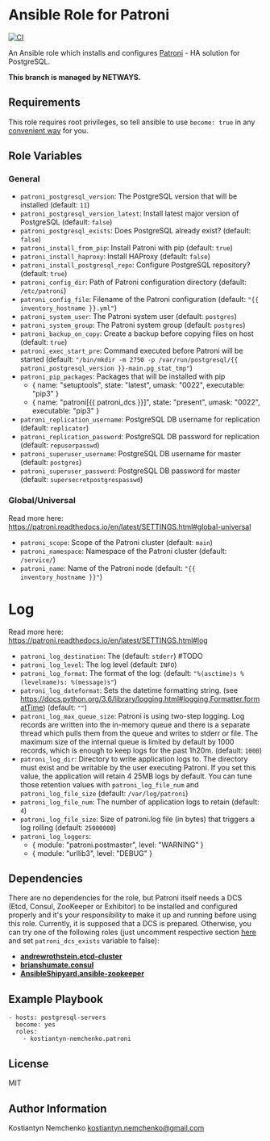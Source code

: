 # Ansible Role for Patroni

[![CI](https://github.com/NETWAYS/ansible-role-patroni/actions/workflows/ci.yml/badge.svg?event=push)](https://github.com/NETWAYS/ansible-role-patroni/actions/workflows/ci.yml)

An Ansible role which installs and configures [Patroni](https://github.com/zalando/patroni/) - HA solution for PostgreSQL.

**This branch is managed by NETWAYS.**

## Requirements

This role requires root privileges, so tell ansible to use `become: true` in any [convenient way](http://docs.ansible.com/ansible/latest/become.html) for you.

## Role Variables

### General

- `patroni_postgresql_version`: The PostgreSQL version that will be installed (default: `11`)
- `patroni_postgresql_version_latest`: Install latest major version of PostgreSQL (default: `false`)
- `patroni_postgresql_exists`: Does PostgreSQL already exist? (default: `false`)
- `patroni_install_from_pip`: Install Patroni with pip (default: `true`)
- `patroni_install_haproxy`: Install HAProxy (default: `false`)
- `patroni_install_postgresql_repo`: Configure PostgreSQL repository? (default: `true`)
- `patroni_config_dir`: Path of Patroni configuration directory (default: `/etc/patroni`)
- `patroni_config_file`: Filename of the Patroni configuration (default: `"{{ inventory_hostname }}.yml"`)
- `patroni_system_user`: The Patroni system user (default: `postgres`)
- `patroni_system_group`: The Patroni system group (default: `postgres`)
- `patroni_backup_on_copy`: Create a backup before copying files on host (default: `true`)
- `patroni_exec_start_pre`: Command executed before Patroni will be started (default: `"/bin/mkdir -m 2750 -p /var/run/postgresql/{{ patroni_postgresql_version }}-main.pg_stat_tmp"`)
- `patroni_pip_packages`: Packages that will be installed with pip
  - { name: "setuptools",                 state: "latest",  umask: "0022", executable: "pip3" }
  - { name: "patroni[{{ patroni_dcs }}]", state: "present", umask: "0022", executable: "pip3" }
- `patroni_replication_username`: PostgreSQL DB username for replication (default: `replicator`)
- `patroni_replication_password`: PostgreSQL DB password for replication (default: `repuserpasswd`)
- `patroni_superuser_username`: PostgreSQL DB username for master (default: `postgres`)
- `patroni_superuser_password`: PostgreSQL DB password for master (default: `supersecretpostgrespasswd`)

### Global/Universal

Read more here: https://patroni.readthedocs.io/en/latest/SETTINGS.html#global-universal

- `patroni_scope`: Scope of the Patroni cluster (default: `main`)
- `patroni_namespace`: Namespace of the Patroni cluster (default: `/service/`)
- `patroni_name`: Name of the Patroni node (default: `"{{ inventory_hostname }}"`)

# Log

Read more here: https://patroni.readthedocs.io/en/latest/SETTINGS.html#log

- `patroni_log_destination`: The  (default: `stderr`) #TODO
- `patroni_log_level`: The log level (default: `INFO`)
- `patroni_log_format`: The format of the log: (default: `"%(asctime)s %(levelname)s: %(message)s"`)
- `patroni_log_dateformat`: Sets the datetime formatting string. (see https://docs.python.org/3.6/library/logging.html#logging.Formatter.formatTime) (default: `""`)
- `patroni_log_max_queue_size`: Patroni is using two-step logging. Log records are written into the in-memory queue and there is a separate thread which pulls them from the queue and writes to stderr or file. The maximum size of the internal queue is limited by default by 1000 records, which is enough to keep logs for the past 1h20m. (default: `1000`)
- `patroni_log_dir`: Directory to write application logs to. The directory must exist and be writable by the user executing Patroni. If you set this value, the application will retain 4 25MB logs by default. You can tune those retention values with `patroni_log_file_num` and `patroni_log_file_size` (default: `/var/log/patroni`)
- `patroni_log_file_num`: The number of application logs to retain (default: `4`)
- `patroni_log_file_size`: Size of patroni.log file (in bytes) that triggers a log rolling (default: `25000000`)
- `patroni_log_loggers`:
  - { module: "patroni.postmaster", level: "WARNING" }
  - { module: "urllib3",            level: "DEBUG" }

## Dependencies

There are no dependencies for the role, but Patroni itself needs a DCS (Etcd, Consul, ZooKeeper or Exhibitor) to be installed and configured properly and it's your responsibility to make it up and running before using this role.
Currently, it is supposed that a DCS is prepared. Otherwise, you can try one of the following roles (just uncomment respective section [here](https://github.com/kostiantyn-nemchenko/ansible-role-patroni/blob/master/meta/main.yml#L28) and set `patroni_dcs_exists` variable to false):

* [**andrewrothstein.etcd-cluster**](https://github.com/andrewrothstein/ansible-etcd-cluster)
* [**brianshumate.consul**](https://github.com/brianshumate/ansible-consul)
* [**AnsibleShipyard.ansible-zookeeper**](https://github.com/AnsibleShipyard/ansible-zookeeper)

## Example Playbook

    - hosts: postgresql-servers
      become: yes
      roles:
        - kostiantyn-nemchenko.patroni

## License

MIT

## Author Information
Kostiantyn Nemchenko <kostiantyn.nemchenko@gmail.com>
